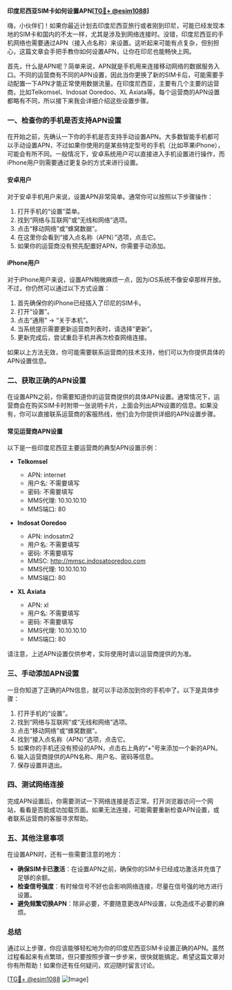 **印度尼西亚SIM卡如何设置APN[[TG💪+ @esim1088](https://t.me/s/esim1088)]**

嗨，小伙伴们！如果你最近计划去印度尼西亚旅行或者刚到印尼，可能已经发现本地的SIM卡和国内的不太一样，尤其是涉及到网络连接时。没错，印度尼西亚的手机网络也需要通过APN（接入点名称）来设置。这听起来可能有点复杂，但别担心，这篇文章会手把手教你如何设置APN，让你在印尼也能畅快上网。

首先，什么是APN呢？简单来说，APN就是手机用来连接移动网络的数据服务入口。不同的运营商有不同的APN设置，因此当你更换了新的SIM卡后，可能需要手动配置一下APN才能正常使用数据流量。在印度尼西亚，主要有几个主要的运营商，比如Telkomsel、Indosat Ooredoo、XL Axiata等。每个运营商的APN设置都略有不同，所以接下来我会详细介绍这些设置步骤。

### **一、检查你的手机是否支持APN设置**

在开始之前，先确认一下你的手机是否支持手动设置APN。大多数智能手机都可以手动设置APN，不过如果你使用的是某些特定型号的手机（比如苹果iPhone），可能会有所不同。一般情况下，安卓系统用户可以直接进入手机设置进行操作，而iPhone用户则需要通过更复杂的方式来进行设置。

#### **安卓用户**
对于安卓手机用户来说，设置APN非常简单。通常你可以按照以下步骤操作：

1. 打开手机的“设置”菜单。
2. 找到“网络与互联网”或“无线和网络”选项。
3. 点击“移动网络”或“蜂窝数据”。
4. 在这里你会看到“接入点名称（APN）”选项，点击它。
5. 如果你的运营商没有预先配置好APN，你需要手动添加。

#### **iPhone用户**
对于iPhone用户来说，设置APN稍微麻烦一点，因为iOS系统不像安卓那样开放。不过，你仍然可以通过以下方式设置：

1. 首先确保你的iPhone已经插入了印尼的SIM卡。
2. 打开“设置”。
3. 点击“通用” -> “关于本机”。
4. 当系统提示需要更新运营商列表时，请选择“更新”。
5. 更新完成后，尝试重启手机并再次检查网络连接。

如果以上方法无效，你可能需要联系运营商的技术支持，他们可以为你提供具体的APN设置信息。

### **二、获取正确的APN设置**

在设置APN之前，你需要知道你的运营商提供的具体APN设置。通常情况下，运营商会在购买SIM卡时附带一张说明卡片，上面会列出APN设置的信息。如果没有，你可以直接联系运营商的客服热线，他们会为你提供详细的APN设置步骤。

#### **常见运营商APN设置**
以下是一些印度尼西亚主要运营商的典型APN设置示例：

- **Telkomsel**
  - APN: internet
  - 用户名: 不需要填写
  - 密码: 不需要填写
  - MMS代理: 10.10.10.10
  - MMS端口: 80

- **Indosat Ooredoo**
  - APN: indosatm2
  - 用户名: 不需要填写
  - 密码: 不需要填写
  - MMSC: http://mmsc.indosatooredoo.com
  - MMS代理: 10.10.10.10
  - MMS端口: 80

- **XL Axiata**
  - APN: xl
  - 用户名: 不需要填写
  - 密码: 不需要填写
  - MMS代理: 10.10.10.10
  - MMS端口: 80

请注意，上述APN设置仅供参考，实际使用时请以运营商提供的为准。

### **三、手动添加APN设置**

一旦你知道了正确的APN信息，就可以手动添加到你的手机中了。以下是具体步骤：

1. 打开手机的“设置”。
2. 找到“网络与互联网”或“无线和网络”选项。
3. 点击“移动网络”或“蜂窝数据”。
4. 找到“接入点名称（APN）”选项，点击它。
5. 如果你的手机还没有预设的APN，点击右上角的“+”号来添加一个新的APN。
6. 输入运营商提供的APN名称、用户名、密码等信息。
7. 保存设置并退出。

### **四、测试网络连接**

完成APN设置后，你需要测试一下网络连接是否正常。打开浏览器访问一个网站，看看是否能成功加载页面。如果无法连接，可能需要重新检查APN设置，或者联系运营商的客服寻求帮助。

### **五、其他注意事项**

在设置APN时，还有一些需要注意的地方：

- **确保SIM卡已激活**：在设置APN之前，确保你的SIM卡已经成功激活并充值了足够的余额。
- **检查信号强度**：有时候信号不好也会影响网络连接，尽量在信号强的地方进行设置。
- **避免频繁切换APN**：除非必要，不要随意更改APN设置，以免造成不必要的麻烦。

### **总结**

通过以上步骤，你应该能够轻松地为你的印度尼西亚SIM卡设置正确的APN。虽然过程看起来有点繁琐，但只要按照步骤一步步来，很快就能搞定。希望这篇文章对你有所帮助！如果你还有任何疑问，欢迎随时留言讨论。

[[TG💪+ @esim1088](https://t.me/s/esim1088) ![Image](https://i.postimg.cc/4NQfJmqS/Snipaste-2025-05-13-00-14-12.png)]